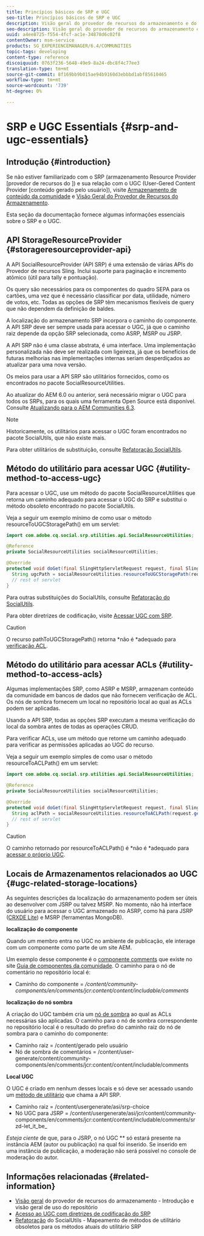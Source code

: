 ```yaml
---
title: Princípios básicos de SRP e UGC
seo-title: Princípios básicos de SRP e UGC
description: Visão geral do provedor de recursos do armazenamento e do conteúdo gerado pelo usuário
seo-description: Visão geral do provedor de recursos do armazenamento e do conteúdo gerado pelo usuário
uuid: a4ee8725-f554-4fcf-ac1e-34878d6c02f8
contentOwner: msm-service
products: SG_EXPERIENCEMANAGER/6.4/COMMUNITIES
topic-tags: developing
content-type: reference
discoiquuid: 0763f236-5648-49e9-8a24-dbc8f4c77ee3
translation-type: tm+mt
source-git-commit: 8f169bb9b015ae94b9160d3ebbbd1abf85610465
workflow-type: tm+mt
source-wordcount: '739'
ht-degree: 0%

---
```



# SRP e UGC Essentials {#srp-and-ugc-essentials}

## Introdução {#introduction}

Se não estiver familiarizado com o SRP (armazenamento Resource Provider [provedor de recursos do ]) e sua relação com o UGC (User-Gered Content Provider [conteúdo gerado pelo usuário]), visite [Armazenamento de conteúdo da comunidade](working-with-srp.md) e [Visão Geral do Provedor de Recursos do Armazenamento](srp.md).

Esta seção da documentação fornece algumas informações essenciais sobre o SRP e o UGC.

## API StorageResourceProvider {#storageresourceprovider-api}

A API SocialResourceProvider (API SRP) é uma extensão de várias APIs do Provedor de recursos Sling. Inclui suporte para paginação e incremento atômico (útil para tally e pontuação).

Os query são necessários para os componentes do quadro SEPA para os cartões, uma vez que é necessário classificar por data, utilidade, número de votos, etc. Todas as opções de SRP têm mecanismos flexíveis de query que não dependem da definição de baldes.

A localização do armazenamento SRP incorpora o caminho do componente. A API SRP deve ser sempre usada para acessar o UGC, já que o caminho raiz depende da opção SRP selecionada, como ASRP, MSRP ou JSRP.

A API SRP não é uma classe abstrata, é uma interface. Uma implementação personalizada não deve ser realizada com ligeireza, já que os benefícios de futuras melhorias nas implementações internas seriam desperdiçados ao atualizar para uma nova versão.

Os meios para usar a API SRP são utilitários fornecidos, como os encontrados no pacote SocialResourceUtilities.

Ao atualizar do AEM 6.0 ou anterior, será necessário migrar o UGC para todos os SRPs, para os quais uma ferramenta Open Source está disponível. Consulte [Atualizando para o AEM Communities 6.3](upgrade.md).

>[!NOTE]
>
>Historicamente, os utilitários para acessar o UGC foram encontrados no pacote SocialUtils, que não existe mais.
>
>Para obter utilitários de substituição, consulte [Refatoração SocialUtils](socialutils.md).

## Método do utilitário para acessar UGC {#utility-method-to-access-ugc}

Para acessar o UGC, use um método do pacote SocialResourceUtilities que retorna um caminho adequado para acessar o UGC do SRP e substitui o método obsoleto encontrado no pacote SocialUtils.

Veja a seguir um exemplo mínimo de como usar o método resourceToUGCStoragePath() em um servlet:

```java
import com.adobe.cq.social.srp.utilities.api.SocialResourceUtilities;

@Reference
private SocialResourceUtilities socialResourceUtilities;

@Override
protected void doGet(final SlingHttpServletRequest request, final SlingHttpServletResponse response) throws ServletException, IOException {
  String ugcPath = socialResourceUtilities.resourceToUGCStoragePath(request.getResource());
  // rest of servlet
}
```

Para outras substituições do SocialUtils, consulte [Refatoração do SocialUtils](socialutils.md).

Para obter diretrizes de codificação, visite [Acessar UGC com SRP](accessing-ugc-with-srp.md).

>[!CAUTION]
>
>O recurso pathToUGCStoragePath() retorna *não é *adequado para [verificação ACL](srp.md#for-access-control-acls).

## Método do utilitário para acessar ACLs {#utility-method-to-access-acls}

Algumas implementações SRP, como ASRP e MSRP, armazenam conteúdo da comunidade em bancos de dados que não fornecem verificação de ACL. Os nós de sombra fornecem um local no repositório local ao qual as ACLs podem ser aplicadas.

Usando a API SRP, todas as opções SRP executam a mesma verificação do local da sombra antes de todas as operações CRUD.

Para verificar ACLs, use um método que retorne um caminho adequado para verificar as permissões aplicadas ao UGC do recurso.

Veja a seguir um exemplo simples de como usar o método resourceToACLPath() em um servlet:

```java
import com.adobe.cq.social.srp.utilities.api.SocialResourceUtilities;

@Reference
private SocialResourceUtilities socialResourceUtilities;

@Override
protected void doGet(final SlingHttpServletRequest request, final SlingHttpServletResponse response) throws ServletException, IOException {
  String aclPath = socialResourceUtilities.resourceToACLPath(request.getResource());
  // rest of servlet
}
```

>[!CAUTION]
>
>O caminho retornado por resourceToACLPath() é *não é *adequado para [acessar o próprio UGC](#utility-method-to-access-acls).

## Locais de Armazenamentos relacionados ao UGC {#ugc-related-storage-locations}

As seguintes descrições da localização do armazenamento podem ser úteis ao desenvolver com JSRP ou talvez MSRP. No momento, não há interface do usuário para acessar o UGC armazenado no ASRP, como há para JSRP ([CRXDE Lite](../../help/sites-developing/developing-with-crxde-lite.md)) e MSRP (ferramentas MongoDB).

**localização do componente**

Quando um membro entra no UGC no ambiente de publicação, ele interage com um componente como parte de um site AEM.

Um exemplo desse componente é o [componente comments](http://localhost:4502/content/community-components/en/comments.html) que existe no site [Guia de componentes da comunidade](components-guide.md). O caminho para o nó de comentário no repositório local é:

* Caminho do componente = */content/community-components/en/comments/jcr:content/content/includable/comments*

**localização do nó sombra**

A criação do UGC também cria um [nó de sombra](srp.md#about-shadow-nodes-in-jcr) ao qual as ACLs necessárias são aplicadas. O caminho para o nó de sombra correspondente no repositório local é o resultado do prefixo do caminho raiz do nó de sombra para o caminho do componente:

* Caminho raiz = /content/gerado pelo usuário
* Nó de sombra de comentários = /content/user-generate/content/community-components/en/comments/jcr:content/content/includable/comments

**Local UGC**

O UGC é criado em nenhum desses locais e só deve ser acessado usando um [método de utilitário](#utility-method-to-access-ugc) que chama a API SRP.

* Caminho raiz = /content/usergenerate/asi/srp-choice
* Nó UGC para JSRP = /content/usergenerate/asi/jcr/content/community-components/en/comments/jcr:content/content/includable/comments/srzd-let_it_be_

*Esteja ciente* de que, para o JSRP, o nó UGC  ** só estará presente na instância AEM (autor ou publicação) na qual foi inserido. Se inserido em uma instância de publicação, a moderação não será possível no console de moderação do autor.

## Informações relacionadas {#related-information}

* [Visão geral](srp.md)  do provedor de recursos do armazenamento - Introdução e visão geral de uso do repositório
* [Acesso ao UGC com diretrizes de codificação do SRP](accessing-ugc-with-srp.md) 
* [Refatoração](socialutils.md)  do SocialUtils - Mapeamento de métodos de utilitário obsoletos para os métodos atuais do utilitário SRP


